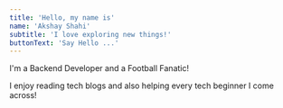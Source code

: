 ```yaml
---
title: 'Hello, my name is'
name: 'Akshay Shahi'
subtitle: 'I love exploring new things!'
buttonText: 'Say Hello ...'
---
```


I'm a Backend Developer and a Football Fanatic!

I enjoy reading tech blogs and also helping every tech beginner I come across!
